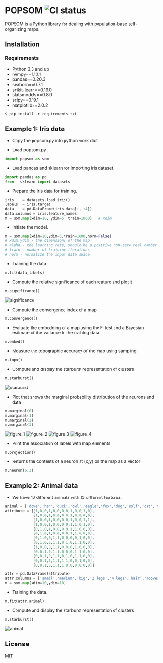 # POPSOM ![CI status](https://img.shields.io/badge/build-passing-brightgreen.svg)

POPSOM is a Python library for dealing with population-base self-organizing maps.

## Installation

### Requirements
* Python 3.3 and up
* numpy==1.13.1
* pandas==0.20.3
* seaborn==0.7.1
* scikit-learn==0.19.0
* statsmodels==0.8.0
* scipy==0.19.1
* matplotlib==2.0.2

`$ pip install -r requirements.txt`

## Example 1: Iris data

* Copy the popsom.py into python work dict.

* Load popsom.py .

```python
import popsom as som  
```

* Load pandas and sklearn for importing iris dataset.

```python
import pandas as pd
from   sklearn import datasets
```

* Prepare the iris data for training.

```python
iris 	= datasets.load_iris()
labels 	= iris.target
data 	= pd.DataFrame(iris.data[:, :4])
data.columns = iris.feature_names
m = som.map(xdim=10, ydim=5, train=1000)   # xdim 
```

* Initiate the model.

```python
m = som.map(xdim=10,ydim=5,train=1000,norm=False) 
# xdim,ydim - the dimensions of the map
# alpha - the learning rate, should be a positive non-zero real number
# train - number of training iterations
# norm - normalize the input data space
```
* Training the data.

```python
m.fit(data,labels)
```

* Compute the relative significance of each feature and plot it
```python
m.significance()
```
![significance](https://user-images.githubusercontent.com/8847441/46817774-b228e300-cd4d-11e8-9d24-c3be95be3395.png)

* Compute the convergence index of a map
```python
m.convergence()
```
* Evaluate the embedding of a map using the F-test and a Bayesian estimate of the variance in the training data
```python
m.embed()
```

* Measure the topographic accuracy of the map using sampling
```python
m.topo()
```

* Compute and display the starburst representation of clusters
```python
m.starburst()
```
![starburst](https://user-images.githubusercontent.com/8847441/46819587-1fd70e00-cd52-11e8-9959-1698a2119b32.png)

* Plot that shows the marginal probability distribution of the neurons and data
```python
m.marginal(0)
m.marginal(1)
m.marginal(2)
m.marginal(3)
```
![figure_1](https://user-images.githubusercontent.com/8847441/46819688-5f9df580-cd52-11e8-85d1-5b650702f756.png)
![figure_2](https://user-images.githubusercontent.com/8847441/46819689-5f9df580-cd52-11e8-856a-bb6e6d36c088.png)
![figure_3](https://user-images.githubusercontent.com/8847441/46819686-5f9df580-cd52-11e8-90d2-4a433b7dc6ec.png)
![figure_4](https://user-images.githubusercontent.com/8847441/46819687-5f9df580-cd52-11e8-84f4-01f2e736795a.png)

* Print the association of labels with map elements
```python
m.projection()
```

* Returns the contents of a neuron at (x,y) on the map as a vector
```python
m.neuron(6,3)
```

## Example 2: Animal data

* We have 13 different animals with 13 different features.
```python
animal = ['dove','hen','duck','owl','eagle','fox','dog','wolf','cat','tiger','lion','horse','cow']
attribute = [[1,0,0,1,0,0,0,0,1,0,0,1,0],
             [1,0,0,1,0,0,0,0,1,0,0,0,0],
             [1,0,0,1,0,0,0,0,1,0,0,1,1],
             [1,0,0,1,0,0,0,0,1,1,0,1,0],
             [0,1,0,1,0,0,0,0,1,1,0,0,0],
             [0,1,0,1,0,0,0,0,1,1,0,0,0],
             [0,1,0,0,1,1,0,0,0,0,1,0,0],
             [0,1,0,0,1,1,0,1,0,1,1,0,0],
             [1,0,0,0,1,1,0,0,0,1,0,0,0],
             [0,0,1,0,1,1,0,0,0,1,1,0,0],
             [0,0,1,0,1,1,0,1,0,1,1,0,0],
             [0,0,1,0,1,1,1,1,0,0,1,0,0],
             [0,0,1,0,1,1,1,0,0,0,0,0,0]]

attr = pd.DataFrame(attribute)
attr.columns = ['small','medium','big','2 legs','4 legs','hair','hooves','mane','feathers','hunt','run','fly','swim']
m = som.map(xdim=10,ydim=10)
```

* Training the data.
```python
m.fit(attr,animal)
```

* Compute and display the starburst representation of clusters
```python
m.starburst()
```
![animal](https://user-images.githubusercontent.com/8847441/46828059-3daf6d80-cd68-11e8-86c8-9071400cafcb.png)

## License
[MIT](https://choosealicense.com/licenses/mit/)
